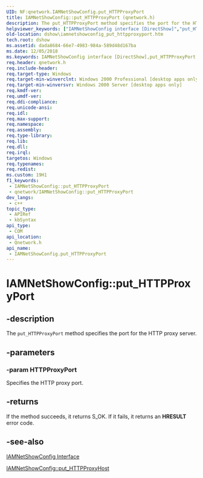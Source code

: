 ```yaml
---
UID: NF:qnetwork.IAMNetShowConfig.put_HTTPProxyPort
title: IAMNetShowConfig::put_HTTPProxyPort (qnetwork.h)
description: The put_HTTPProxyPort method specifies the port for the HTTP proxy server.
helpviewer_keywords: ["IAMNetShowConfig interface [DirectShow]","put_HTTPProxyPort method","IAMNetShowConfig.put_HTTPProxyPort","IAMNetShowConfig::put_HTTPProxyPort","IAMNetShowConfigput_HTTPProxyPort","dshow.iamnetshowconfig_put_httpproxyport","put_HTTPProxyPort","put_HTTPProxyPort method [DirectShow]","put_HTTPProxyPort method [DirectShow]","IAMNetShowConfig interface","qnetwork/IAMNetShowConfig::put_HTTPProxyPort"]
old-location: dshow\iamnetshowconfig_put_httpproxyport.htm
tech.root: dshow
ms.assetid: dada8684-66e7-4983-984a-589d48d167ba
ms.date: 12/05/2018
ms.keywords: IAMNetShowConfig interface [DirectShow],put_HTTPProxyPort method, IAMNetShowConfig.put_HTTPProxyPort, IAMNetShowConfig::put_HTTPProxyPort, IAMNetShowConfigput_HTTPProxyPort, dshow.iamnetshowconfig_put_httpproxyport, put_HTTPProxyPort, put_HTTPProxyPort method [DirectShow], put_HTTPProxyPort method [DirectShow],IAMNetShowConfig interface, qnetwork/IAMNetShowConfig::put_HTTPProxyPort
req.header: qnetwork.h
req.include-header: 
req.target-type: Windows
req.target-min-winverclnt: Windows 2000 Professional [desktop apps only]
req.target-min-winversvr: Windows 2000 Server [desktop apps only]
req.kmdf-ver: 
req.umdf-ver: 
req.ddi-compliance: 
req.unicode-ansi: 
req.idl: 
req.max-support: 
req.namespace: 
req.assembly: 
req.type-library: 
req.lib: 
req.dll: 
req.irql: 
targetos: Windows
req.typenames: 
req.redist: 
ms.custom: 19H1
f1_keywords:
 - IAMNetShowConfig::put_HTTPProxyPort
 - qnetwork/IAMNetShowConfig::put_HTTPProxyPort
dev_langs:
 - c++
topic_type:
 - APIRef
 - kbSyntax
api_type:
 - COM
api_location:
 - Qnetwork.h
api_name:
 - IAMNetShowConfig.put_HTTPProxyPort
---
```


# IAMNetShowConfig::put_HTTPProxyPort


## -description

The <code>put_HTTPProxyPort</code> method specifies the port for the HTTP proxy server.

## -parameters

### -param HTTPProxyPort

Specifies the HTTP proxy port.

## -returns

If the method succeeds, it returns S_OK. If it fails, it returns an <b>HRESULT</b> error code.

## -see-also

<a href="https://docs.microsoft.com/windows/desktop/api/qnetwork/nn-qnetwork-iamnetshowconfig">IAMNetShowConfig Interface</a>



<a href="https://docs.microsoft.com/windows/desktop/api/qnetwork/nf-qnetwork-iamnetshowconfig-put_httpproxyhost">IAMNetShowConfig::put_HTTPProxyHost</a>

